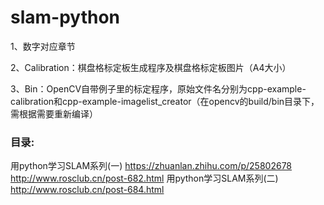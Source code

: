 # slam-python

 1、数字对应章节
 
 2、Calibration：棋盘格标定板生成程序及棋盘格标定板图片（A4大小）
 
 3、Bin：OpenCV自带例子里的标定程序，原始文件名分别为cpp-example-calibration和cpp-example-imagelist_creator（在opencv的build/bin目录下，需根据需要重新编译）

### 目录:

用python学习SLAM系列(一) https://zhuanlan.zhihu.com/p/25802678 http://www.rosclub.cn/post-682.html
用python学习SLAM系列(二) http://www.rosclub.cn/post-684.html
